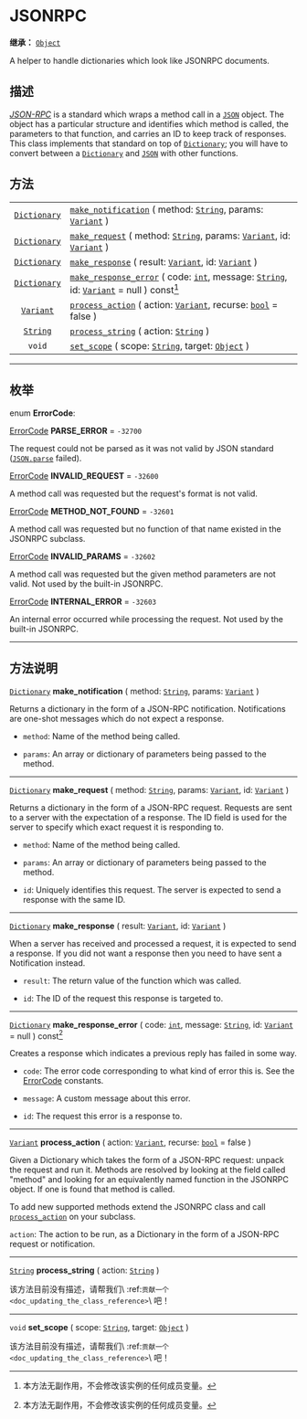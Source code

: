 <!-- ⚠ 请勿编辑本文件 ⚠ -->
<!-- 本文档使用脚本从 WeDot 引擎源码仓库生成。 -->
<!-- 生成脚本：https://github.com/WeDot-Engine/WeDot/tree/4.3/doc/tools/make_md.py； -->
<!-- 原文件：https://github.com/WeDot-Engine/WeDot/tree/4.3/doc/classes/JSONRPC.xml。 -->

<div id="_class_jsonrpc"></div>

# JSONRPC

**继承：** [`Object`](class_object.md)

A helper to handle dictionaries which look like JSONRPC documents.

## 描述

[*JSON-RPC*](https://www.jsonrpc.org/) is a standard which wraps a method call in a [`JSON`](class_json.md) object. The object has a particular structure and identifies which method is called, the parameters to that function, and carries an ID to keep track of responses. This class implements that standard on top of [`Dictionary`](class_dictionary.md); you will have to convert between a [`Dictionary`](class_dictionary.md) and [`JSON`](class_json.md) with other functions.

## 方法

|||
|:-:|:--|
| [`Dictionary`](class_dictionary.md) | [`make_notification`](class_jsonrpc.md#class_jsonrpc_method_make_notification) ( method: [`String`](class_string.md), params: [`Variant`](class_variant.md) )                                                    |
| [`Dictionary`](class_dictionary.md) | [`make_request`](class_jsonrpc.md#class_jsonrpc_method_make_request) ( method: [`String`](class_string.md), params: [`Variant`](class_variant.md), id: [`Variant`](class_variant.md) )                           |
| [`Dictionary`](class_dictionary.md) | [`make_response`](class_jsonrpc.md#class_jsonrpc_method_make_response) ( result: [`Variant`](class_variant.md), id: [`Variant`](class_variant.md) )                                                              |
| [`Dictionary`](class_dictionary.md) | [`make_response_error`](class_jsonrpc.md#class_jsonrpc_method_make_response_error) ( code: [`int`](class_int.md), message: [`String`](class_string.md), id: [`Variant`](class_variant.md) = null ) const[^const] |
| [`Variant`](class_variant.md)       | [`process_action`](class_jsonrpc.md#class_jsonrpc_method_process_action) ( action: [`Variant`](class_variant.md), recurse: [`bool`](class_bool.md) = false )                                                     |
| [`String`](class_string.md)         | [`process_string`](class_jsonrpc.md#class_jsonrpc_method_process_string) ( action: [`String`](class_string.md) )                                                                                                 |
| `void`                              | [`set_scope`](class_jsonrpc.md#class_jsonrpc_method_set_scope) ( scope: [`String`](class_string.md), target: [`Object`](class_object.md) )                                                                       |

<!-- rst-class:: classref-section-separator -->

---

## 枚举

<div id="_class_enum_jsonrpc_errorcode"></div>

enum **ErrorCode**: <div id="enum_jsonrpc_errorcode"></div>

<div id="_class_jsonrpc_constant_parse_error"></div>

[ErrorCode](#enum_jsonrpc_errorcode) **PARSE_ERROR** = ``-32700``

The request could not be parsed as it was not valid by JSON standard ([`JSON.parse`](class_json.md#class_json_method_parse) failed).

<div id="_class_jsonrpc_constant_invalid_request"></div>

[ErrorCode](#enum_jsonrpc_errorcode) **INVALID_REQUEST** = ``-32600``

A method call was requested but the request's format is not valid.

<div id="_class_jsonrpc_constant_method_not_found"></div>

[ErrorCode](#enum_jsonrpc_errorcode) **METHOD_NOT_FOUND** = ``-32601``

A method call was requested but no function of that name existed in the JSONRPC subclass.

<div id="_class_jsonrpc_constant_invalid_params"></div>

[ErrorCode](#enum_jsonrpc_errorcode) **INVALID_PARAMS** = ``-32602``

A method call was requested but the given method parameters are not valid. Not used by the built-in JSONRPC.

<div id="_class_jsonrpc_constant_internal_error"></div>

[ErrorCode](#enum_jsonrpc_errorcode) **INTERNAL_ERROR** = ``-32603``

An internal error occurred while processing the request. Not used by the built-in JSONRPC.

<!-- rst-class:: classref-section-separator -->

---

## 方法说明

<div id="_class_jsonrpc_method_make_notification"></div>

[`Dictionary`](class_dictionary.md) **make_notification** ( method: [`String`](class_string.md), params: [`Variant`](class_variant.md) )<div id="class_jsonrpc_method_make_notification"></div>

Returns a dictionary in the form of a JSON-RPC notification. Notifications are one-shot messages which do not expect a response.

- `method`: Name of the method being called.

- `params`: An array or dictionary of parameters being passed to the method.

<!-- rst-class:: classref-item-separator -->

---

<div id="_class_jsonrpc_method_make_request"></div>

[`Dictionary`](class_dictionary.md) **make_request** ( method: [`String`](class_string.md), params: [`Variant`](class_variant.md), id: [`Variant`](class_variant.md) )<div id="class_jsonrpc_method_make_request"></div>

Returns a dictionary in the form of a JSON-RPC request. Requests are sent to a server with the expectation of a response. The ID field is used for the server to specify which exact request it is responding to.

- `method`: Name of the method being called.

- `params`: An array or dictionary of parameters being passed to the method.

- `id`: Uniquely identifies this request. The server is expected to send a response with the same ID.

<!-- rst-class:: classref-item-separator -->

---

<div id="_class_jsonrpc_method_make_response"></div>

[`Dictionary`](class_dictionary.md) **make_response** ( result: [`Variant`](class_variant.md), id: [`Variant`](class_variant.md) )<div id="class_jsonrpc_method_make_response"></div>

When a server has received and processed a request, it is expected to send a response. If you did not want a response then you need to have sent a Notification instead.

- `result`: The return value of the function which was called.

- `id`: The ID of the request this response is targeted to.

<!-- rst-class:: classref-item-separator -->

---

<div id="_class_jsonrpc_method_make_response_error"></div>

[`Dictionary`](class_dictionary.md) **make_response_error** ( code: [`int`](class_int.md), message: [`String`](class_string.md), id: [`Variant`](class_variant.md) = null ) const[^const]<div id="class_jsonrpc_method_make_response_error"></div>

Creates a response which indicates a previous reply has failed in some way.

- `code`: The error code corresponding to what kind of error this is. See the [ErrorCode](#enum_jsonrpc_errorcode) constants.

- `message`: A custom message about this error.

- `id`: The request this error is a response to.

<!-- rst-class:: classref-item-separator -->

---

<div id="_class_jsonrpc_method_process_action"></div>

[`Variant`](class_variant.md) **process_action** ( action: [`Variant`](class_variant.md), recurse: [`bool`](class_bool.md) = false )<div id="class_jsonrpc_method_process_action"></div>

Given a Dictionary which takes the form of a JSON-RPC request: unpack the request and run it. Methods are resolved by looking at the field called "method" and looking for an equivalently named function in the JSONRPC object. If one is found that method is called.

To add new supported methods extend the JSONRPC class and call [`process_action`](class_jsonrpc.md#class_jsonrpc_method_process_action) on your subclass.

 `action`: The action to be run, as a Dictionary in the form of a JSON-RPC request or notification.

<!-- rst-class:: classref-item-separator -->

---

<div id="_class_jsonrpc_method_process_string"></div>

[`String`](class_string.md) **process_string** ( action: [`String`](class_string.md) )<div id="class_jsonrpc_method_process_string"></div>

该方法目前没有描述，请帮我们\ :ref:`贡献一个 <doc_updating_the_class_reference>`\ 吧！

<!-- rst-class:: classref-item-separator -->

---

<div id="_class_jsonrpc_method_set_scope"></div>

`void` **set_scope** ( scope: [`String`](class_string.md), target: [`Object`](class_object.md) )<div id="class_jsonrpc_method_set_scope"></div>

该方法目前没有描述，请帮我们\ :ref:`贡献一个 <doc_updating_the_class_reference>`\ 吧！

[^virtual]: 本方法通常需要用户覆盖才能生效。
[^const]: 本方法无副作用，不会修改该实例的任何成员变量。
[^vararg]: 本方法除了能接受在此处描述的参数外，还能够继续接受任意数量的参数。
[^constructor]: 本方法用于构造某个类型。
[^static]: 调用本方法无需实例，可直接使用类名进行调用。
[^operator]: 本方法描述的是使用本类型作为左操作数的有效运算符。
[^bitfield]: 这个值是由下列位标志构成位掩码的整数。
[^void]: 无返回值。

